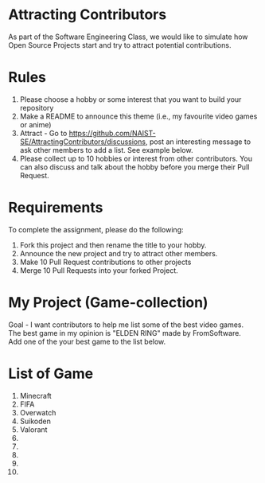 # Attracting Contributors
As part of the Software Engineering Class, we would like to simulate how Open Source Projects start and try to attract potential contributions.

# Rules

1. Please choose a hobby or some interest that you want to build your repository
2. Make a README to announce this theme (i.e., my favourite video games or anime)
3. Attract - Go to https://github.com/NAIST-SE/AttractingContributors/discussions, post an interesting message to ask other members to add a list. See example below.
4. Please collect up to 10 hobbies or interest from other contributors. You can also discuss and talk about the hobby before you merge their Pull Request.

# Requirements
To complete the assignment, please do the following:
1. Fork this project and then rename the title to your hobby. 
2. Announce the new project and try to attract other members.
3. Make 10 Pull Request contributions to other projects
4. Merge 10 Pull Requests into your forked Project.

# My Project (Game-collection)
Goal - I want contributors to help me list some of the best video games.  
The best game in my opinion is "ELDEN RING" made by FromSoftware.   
Add one of the your best game to the list below.  

# List of Game
1. Minecraft
2. FIFA
3. Overwatch
4. Suikoden
5. Valorant
6.
7.
8.
9.
10.
